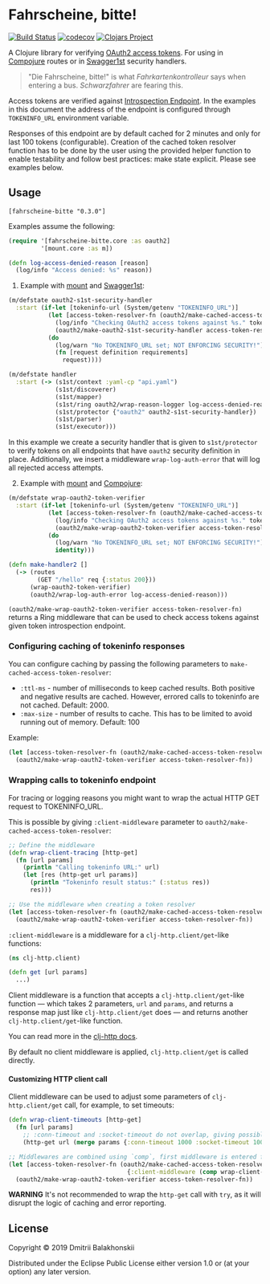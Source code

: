 # Fahrscheine, bitte!

[![Build Status](https://travis-ci.org/dryewo/fahrscheine-bitte.svg?branch=master)](https://travis-ci.org/dryewo/fahrscheine-bitte)
[![codecov](https://codecov.io/gh/dryewo/fahrscheine-bitte/branch/master/graph/badge.svg)](https://codecov.io/gh/dryewo/fahrscheine-bitte)
[![Clojars Project](https://img.shields.io/clojars/v/fahrscheine-bitte.svg)](https://clojars.org/fahrscheine-bitte)

A Clojure library for verifying [OAuth2 access tokens].
For using in [Compojure] routes or in [Swagger1st] security handlers.

> "Die Fahrscheine, bitte!" is what *Fahrkartenkontrolleur* says when entering a bus. *Schwarzfahrer* are fearing this.

Access tokens are verified against [Introspection Endpoint]. In the examples in this document the address of
the endpoint is configured through `TOKENINFO_URL` environment variable.

Responses of this endpoint are by default cached for 2 minutes and only for last 100 tokens (configurable).
Creation of the cached token resolver function has to be done by the user using the provided helper function
to enable testability and follow best practices: make state explicit. Please see examples below.

## Usage

```edn
[fahrscheine-bitte "0.3.0"]
```

Examples assume the following:

```clj
(require '[fahrscheine-bitte.core :as oauth2]
         '[mount.core :as m])

(defn log-access-denied-reason [reason]
  (log/info "Access denied: %s" reason))
```

1. Example with [mount] and [Swagger1st]:

```clj
(m/defstate oauth2-s1st-security-handler
  :start (if-let [tokeninfo-url (System/getenv "TOKENINFO_URL")]
           (let [access-token-resolver-fn (oauth2/make-cached-access-token-resolver tokeninfo-url {})]
             (log/info "Checking OAuth2 access tokens against %s." tokeninfo-url)
             (oauth2/make-oauth2-s1st-security-handler access-token-resolver-fn oauth2/check-corresponding-attributes))
           (do
             (log/warn "No TOKENINFO_URL set; NOT ENFORCING SECURITY!")
             (fn [request definition requirements]
               request))))

(m/defstate handler
  :start (-> (s1st/context :yaml-cp "api.yaml")
             (s1st/discoverer)
             (s1st/mapper)
             (s1st/ring oauth2/wrap-reason-logger log-access-denied-reason)
             (s1st/protector {"oauth2" oauth2-s1st-security-handler})
             (s1st/parser)
             (s1st/executor)))
```

In this example we create a security handler that is given to `s1st/protector` to verify tokens on all endpoints that have
`oauth2` security definition in place.
Additionally, we insert a middleware `wrap-log-auth-error` that will log all rejected access attempts.

2. Example with [mount] and [Compojure]:

```clj
(m/defstate wrap-oauth2-token-verifier
  :start (if-let [tokeninfo-url (System/getenv "TOKENINFO_URL")]
           (let [access-token-resolver-fn (oauth2/make-cached-access-token-resolver tokeninfo-url {})]
             (log/info "Checking OAuth2 access tokens against %s." tokeninfo-url)
             (oauth2/make-wrap-oauth2-token-verifier access-token-resolver-fn))
           (do
             (log/warn "No TOKENINFO_URL set; NOT ENFORCING SECURITY!")
             identity)))

(defn make-handler2 []
  (-> (routes
        (GET "/hello" req {:status 200}))
      (wrap-oauth2-token-verifier)
      (oauth2/wrap-log-auth-error log-access-denied-reason)))
```

`(oauth2/make-wrap-oauth2-token-verifier access-token-resolver-fn)` returns a Ring middleware that can be used to
check access tokens against given token introspection endpoint.

### Configuring caching of tokeninfo responses

You can configure caching by passing the following parameters to `make-cached-access-token-resolver`:

* `:ttl-ms` - number of milliseconds to keep cached results. Both positive and negative results are cached.
  However, errored calls to tokeninfo are not cached. Default: 2000.
* `:max-size` - number of results to cache. This has to be limited to avoid running out of memory. Default: 100

Example:

```clj
(let [access-token-resolver-fn (oauth2/make-cached-access-token-resolver tokeninfo-url {:ttl-ms 5000 :max-size 1000})]
  (oauth2/make-wrap-oauth2-token-verifier access-token-resolver-fn))
```

### Wrapping calls to tokeninfo endpoint

For tracing or logging reasons you might want to wrap the actual HTTP GET request to TOKENINFO_URL.

This is possible by giving `:client-middleware` parameter to `oauth2/make-cached-access-token-resolver`:

```clj
;; Define the middleware
(defn wrap-client-tracing [http-get]
  (fn [url params]
    (println "Calling tokeninfo URL:" url)
    (let [res (http-get url params)]
      (println "Tokeninfo result status:" (:status res))
      res)))

;; Use the middleware when creating a token resolver
(let [access-token-resolver-fn (oauth2/make-cached-access-token-resolver tokeninfo-url {:client-middleware wrap-client-tracing})]
  (oauth2/make-wrap-oauth2-token-verifier access-token-resolver-fn))
```

`:client-middleware` is a middleware for a `clj-http.client/get`-like functions:

```clj
(ns clj-http.client)

(defn get [url params]
  ...)
```

Client middleware is a function that accepts a `clj-http.client/get`-like function —
which takes 2 parameters, `url` and `params`, and returns a response map just like `clj-http.client/get` does —
and returns another `clj-http.client/get`-like function.

You can read more in the [clj-http docs](https://github.com/dakrone/clj-http).

By default no client middleware is applied, `clj-http.client/get` is called directly.

#### Customizing HTTP client call

Client middleware can be used to adjust some parameters of `clj-http.client/get` call, for example, to set timeouts:

```clj
(defn wrap-client-timeouts [http-get]
  (fn [url params]
    ;; :conn-timeout and :socket-timeout do not overlap, giving possible duration of up to 2 seconds
    (http-get url (merge params {:conn-timeout 1000 :socket-timeout 1000}))))

;; Middlewares are combined using `comp`, first middleware is entered first
(let [access-token-resolver-fn (oauth2/make-cached-access-token-resolver tokeninfo-url
                                 {:client-middleware (comp wrap-client-tracing wrap-client-timeouts)})]
  (oauth2/make-wrap-oauth2-token-verifier access-token-resolver-fn))

``` 

**WARNING** It's not recommended to wrap the `http-get` call with `try`, as it will disrupt the logic of caching and error reporting.


## License

Copyright © 2019 Dmitrii Balakhonskii

Distributed under the Eclipse Public License either version 1.0 or (at
your option) any later version.

[mount]: https://github.com/tolitius/mount
[swagger1st]: https://github.com/zalando-stups/swagger1st
[Compojure]: https://github.com/weavejester/compojure
[Introspection Endpoint]: https://tools.ietf.org/html/rfc7662#section-2
[OAuth2 access tokens]: https://tools.ietf.org/html/rfc6749#section-1.4
